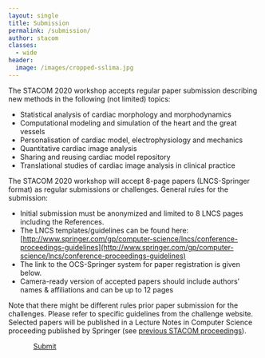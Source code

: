 ```yaml
---
layout: single
title: Submission
permalink: /submission/
author: stacom
classes:
  - wide
header:
  image: /images/cropped-sslima.jpg
---
```


The STACOM 2020 workshop accepts regular paper submission describing new methods in the following (not limited) topics:

* Statistical analysis of cardiac morphology and morphodynamics
* Computational modeling and simulation of the heart and the great vessels
* Personalisation of cardiac model, electrophysiology and mechanics
* Quantitative cardiac image analysis
* Sharing and reusing cardiac model repository
* Translational studies of cardiac image analysis in clinical practice

The STACOM 2020 workshop will accept 8-page papers (LNCS-Springer format) as regular submissions or challenges.  General rules for the submission:

* Initial submission must be anonymized and limited to 8 LNCS pages including the References.
* The LNCS templates/guidelines can be found here: [http://www.springer.com/gp/computer-science/lncs/conference-proceedings-guidelines](http://www.springer.com/gp/computer-science/lncs/conference-proceedings-guidelines)
* The link to the OCS-Springer system for paper registration is given below.
* Camera-ready version of accepted papers should include authors’ names & affiliations and can be up to 12 pages

Note that there might be different rules prior paper submission for the challenges. Please refer to specific guidelines from the challenge website. Selected papers will be published in a Lecture Notes in Computer Science proceeding published by Springer (see [previous STACOM proceedings](https://stacom.github.io/)).

<div style="text-align: left;"><a href="https://ocs.springer.com/ocs/home/STACOM2020" target="_blank" class="btn btn--info btn--large" style="padding-left: 50px; padding-right: 50px;">Submit</a></div>